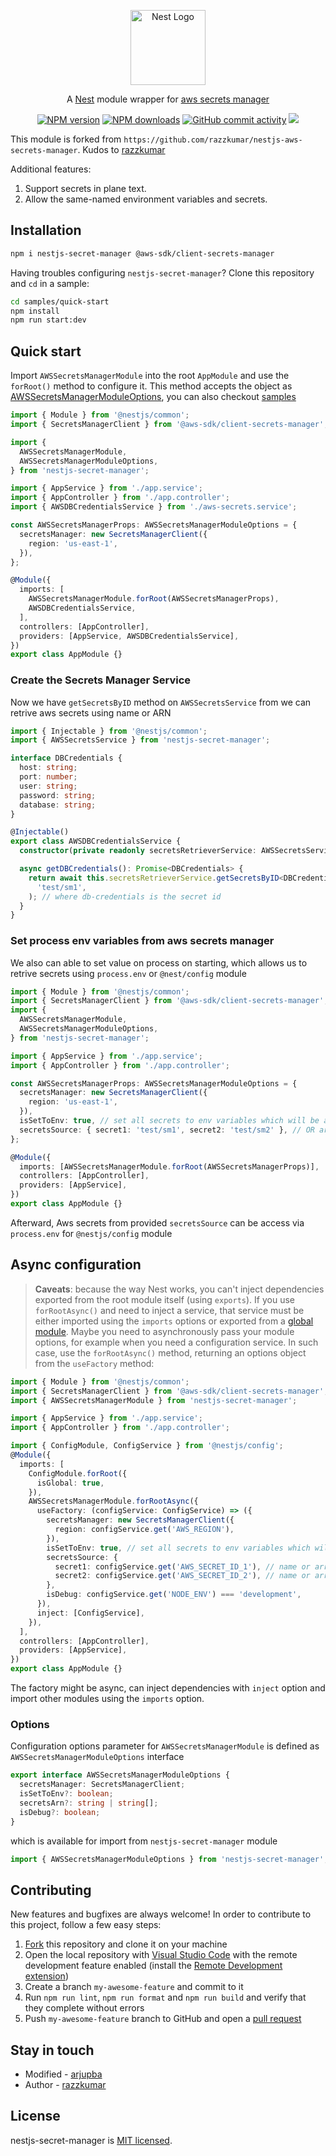 <p align="center">
  <a href="http://nestjs.com"><img alt="Nest Logo" src="https://nestjs.com/img/logo-small.svg" width="120" /></a>
</p>

<p align="center">
  A <a href="https://github.com/nestjs/nest" target="_blank">Nest</a> module wrapper for <a href="https://aws.amazon.com/secrets-manager/" target="_blank">aws secrets manager</a> 
</p>

<p align="center">
  <a href="https://www.npmjs.com/package/nestjs-secret-manager"><img alt="NPM version" src="https://img.shields.io/npm/v/nestjs-secret-manager.svg" /></a>
  <a href="https://www.npmjs.com/package/nestjs-secret-manager"><img alt="NPM downloads" src="https://img.shields.io/npm/dw/nestjs-secret-manager.svg" /></a>
  <a href="https://github.com/arjupba/nestjs-secret-manager/pulse"><img alt="GitHub commit activity" src="https://img.shields.io/github/commit-activity/m/arjupba/nestjs-secret-manager"></a>
  <a href="https://github.com/arjupba/nestjs-secret-manager/graphs/contributors" alt="Contributors"><img src="https://img.shields.io/github/contributors/arjupba/nestjs-secret-manager" /></a>
  <!-- <a href="https://paypal.me/arjupba" target="_blank"><img src="https://img.shields.io/badge/Donate-PayPal-ff3f59.svg"/></a> -->
</p>

This module is forked from `https://github.com/razzkumar/nestjs-aws-secrets-manager`. Kudos to [razzkumar](mailto::razzkumar.dev@gmail.com)

Additional features:

1. Support secrets in plane text.
2. Allow the same-named environment variables and secrets.

## Installation

```bash
npm i nestjs-secret-manager @aws-sdk/client-secrets-manager
```

Having troubles configuring `nestjs-secret-manager`? Clone this repository and `cd` in a sample:

```bash
cd samples/quick-start
npm install
npm run start:dev
```

## Quick start

Import `AWSSecretsManagerModule` into the root `AppModule` and use the `forRoot()` method to configure it. This method accepts the object as [AWSSecretsManagerModuleOptions](https://github.com/arjupba/nestjs-secret-manager#options), you can also checkout [samples](https://github.com/arjupba/nestjs-secret-manager/tree/main/samples)

```typescript
import { Module } from '@nestjs/common';
import { SecretsManagerClient } from '@aws-sdk/client-secrets-manager';

import {
  AWSSecretsManagerModule,
  AWSSecretsManagerModuleOptions,
} from 'nestjs-secret-manager';

import { AppService } from './app.service';
import { AppController } from './app.controller';
import { AWSDBCredentialsService } from './aws-secrets.service';

const AWSSecretsManagerProps: AWSSecretsManagerModuleOptions = {
  secretsManager: new SecretsManagerClient({
    region: 'us-east-1',
  }),
};

@Module({
  imports: [
    AWSSecretsManagerModule.forRoot(AWSSecretsManagerProps),
    AWSDBCredentialsService,
  ],
  controllers: [AppController],
  providers: [AppService, AWSDBCredentialsService],
})
export class AppModule {}
```

### Create the Secrets Manager Service

Now we have `getSecretsByID` method on `AWSSecretsService` from we can retrive aws secrets using name or ARN

```typescript
import { Injectable } from '@nestjs/common';
import { AWSSecretsService } from 'nestjs-secret-manager';

interface DBCredentials {
  host: string;
  port: number;
  user: string;
  password: string;
  database: string;
}

@Injectable()
export class AWSDBCredentialsService {
  constructor(private readonly secretsRetrieverService: AWSSecretsService) {}

  async getDBCredentials(): Promise<DBCredentials> {
    return await this.secretsRetrieverService.getSecretsByID<DBCredentials>(
      'test/sm1',
    ); // where db-credentials is the secret id
  }
}
```

### Set process env variables from aws secrets manager

We also can able to set value on process on starting, which allows us to retrive secrets using `process.env` or `@nest/config` module

```typescript
import { Module } from '@nestjs/common';
import { SecretsManagerClient } from '@aws-sdk/client-secrets-manager';
import {
  AWSSecretsManagerModule,
  AWSSecretsManagerModuleOptions,
} from 'nestjs-secret-manager';

import { AppService } from './app.service';
import { AppController } from './app.controller';

const AWSSecretsManagerProps: AWSSecretsManagerModuleOptions = {
  secretsManager: new SecretsManagerClient({
    region: 'us-east-1',
  }),
  isSetToEnv: true, // set all secrets to env variables which will be available in process.env or @nest/config module
  secretsSource: { secret1: 'test/sm1', secret2: 'test/sm2' }, // OR array or secrets name or ARN  [ "db/prod/config" ,"app/prod/config"],
};

@Module({
  imports: [AWSSecretsManagerModule.forRoot(AWSSecretsManagerProps)],
  controllers: [AppController],
  providers: [AppService],
})
export class AppModule {}
```

Afterward, Aws secrets from provided `secretsSource` can be access via `process.env` for `@nestjs/config` module

## Async configuration

> **Caveats**: because the way Nest works, you can't inject dependencies exported from the root module itself (using `exports`). If you use `forRootAsync()` and need to inject a service, that service must be either imported using the `imports` options or exported from a [global module](https://docs.nestjs.com/modules#global-modules).
> Maybe you need to asynchronously pass your module options, for example when you need a configuration service. In such case, use the `forRootAsync()` method, returning an options object from the `useFactory` method:

```typescript
import { Module } from '@nestjs/common';
import { SecretsManagerClient } from '@aws-sdk/client-secrets-manager';
import { AWSSecretsManagerModule } from 'nestjs-secret-manager';

import { AppService } from './app.service';
import { AppController } from './app.controller';

import { ConfigModule, ConfigService } from '@nestjs/config';
@Module({
  imports: [
    ConfigModule.forRoot({
      isGlobal: true,
    }),
    AWSSecretsManagerModule.forRootAsync({
      useFactory: (configService: ConfigService) => ({
        secretsManager: new SecretsManagerClient({
          region: configService.get('AWS_REGION'),
        }),
        isSetToEnv: true, // set all secrets to env variables which will be available in process.env or @nest/config module
        secretsSource: {
          secret1: configService.get('AWS_SECRET_ID_1'), // name or array of secret names
          secret2: configService.get('AWS_SECRET_ID_2'), // name or array of secret names
        },
        isDebug: configService.get('NODE_ENV') === 'development',
      }),
      inject: [ConfigService],
    }),
  ],
  controllers: [AppController],
  providers: [AppService],
})
export class AppModule {}
```

The factory might be async, can inject dependencies with `inject` option and import other modules using the `imports` option.

### Options

Configuration options parameter for `AWSSecretsManagerModule` is defined as `AWSSecretsManagerModuleOptions` interface

```typescript
export interface AWSSecretsManagerModuleOptions {
  secretsManager: SecretsManagerClient;
  isSetToEnv?: boolean;
  secretsArn?: string | string[];
  isDebug?: boolean;
}
```

which is available for import from `nestjs-secret-manager` module

```typescript
import { AWSSecretsManagerModuleOptions } from 'nestjs-secret-manager';
```

## Contributing

New features and bugfixes are always welcome! In order to contribute to this project, follow a few easy steps:

<!-- <p align="center"> -->
<!--   <a href="https://paypal.me/arjupba" target="_blank"><img src="https://img.shields.io/badge/Donate-PayPal-ff3f59.svg"/></a> -->
<!-- </p> -->

1. [Fork](https://help.github.com/en/github/getting-started-with-github/fork-a-repo) this repository and clone it on your machine
2. Open the local repository with [Visual Studio Code](https://code.visualstudio.com/) with the remote development feature enabled (install the [Remote Development extension](https://marketplace.visualstudio.com/items?itemName=ms-vscode-remote.vscode-remote-extensionpack))
3. Create a branch `my-awesome-feature` and commit to it
4. Run `npm run lint`, `npm run format` and `npm run build` and verify that they complete without errors
5. Push `my-awesome-feature` branch to GitHub and open a [pull request](https://help.github.com/en/github/collaborating-with-issues-and-pull-requests/about-pull-requests)

## Stay in touch

- Modified - [arjupba](mailto::arjupba@gmail.com)
- Author - [razzkumar](mailto::razzkumar.dev@gmail.com)

## License

nestjs-secret-manager is [MIT licensed](LICENSE).
